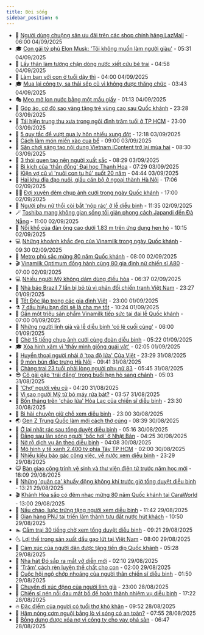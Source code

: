 ```yaml
---
title: Đời sống
sidebar_position: 6
---
```


<!-- vnexpress-doi-song:START -->
- 🚀 [Người dùng chuộng săn ưu đãi trên các shop chính hãng LazMall](https://vnexpress.net/nguoi-dung-chuong-san-uu-dai-tren-cac-shop-chinh-hang-lazmall-4934728.html) - 06:00 04/09/2025
- 🎓 [Con gái tỷ phú Elon Musk: &#39;Tôi không muốn làm người giàu&#39;](https://vnexpress.net/con-gai-ty-phu-elon-musk-toi-khong-muon-lam-nguoi-giau-4934962.html) - 05:31 04/09/2025
- 🚦 [Lấy thân làm tường chặn dòng nước xiết cứu bé trai](https://vnexpress.net/lay-than-lam-tuong-chan-dong-nuoc-xiet-cuu-be-trai-4934936.html) - 04:58 04/09/2025
- 🦣 [Làm bạn với con ở tuổi dậy thì](https://vnexpress.net/lam-ban-voi-con-o-tuoi-day-thi-4934874.html) - 04:00 04/09/2025
- 🎓 [Mua lại công ty, sa thải sếp cũ vì không được thăng chức](https://vnexpress.net/mua-lai-cong-ty-sa-thai-sep-cu-vi-khong-duoc-thang-chuc-4934901.html) - 03:43 04/09/2025
- 🎭 [Mẹo mở lon nước bằng một mẩu giấy](https://vnexpress.net/meo-mo-lon-nuoc-bang-mot-mau-giay-4934539.html) - 01:13 04/09/2025
- 🦅 [Góp áo, cờ đỏ sao vàng tặng trẻ vùng cao sau Quốc khánh](https://vnexpress.net/gop-ao-co-do-sao-vang-tang-tre-vung-cao-sau-quoc-khanh-4934722.html) - 23:28 03/09/2025
- 🎃 [Tái hiện trung thu xưa trong ngôi đình trăm tuổi ở TP HCM](https://vnexpress.net/tai-hien-trung-thu-xua-trong-ngoi-dinh-tram-tuoi-o-tp-hcm-4931393.html) - 23:00 03/09/2025
- 💪 [5 quy tắc để vượt qua ly hôn nhiều xung đột](https://vnexpress.net/5-quy-tac-de-vuot-qua-ly-hon-nhieu-xung-dot-4934718.html) - 12:18 03/09/2025
- 🐻 [Cách làm món miến xào cua bể](https://vnexpress.net/cach-lam-mon-mien-xao-cua-be-4934651.html) - 09:00 03/09/2025
- 🧠 [Sân chơi sáng tạo nội dung Vietnam iContent trở lại mùa hai](https://vnexpress.net/san-choi-sang-tao-noi-dung-vietnam-icontent-tro-lai-mua-hai-4934600.html) - 08:30 03/09/2025
- 🐘 [3 thói quen tạo nên người xuất sắc](https://vnexpress.net/3-thoi-quen-tao-nen-nguoi-xuat-sac-4934631.html) - 08:29 03/09/2025
- 👹 [Bi kịch của &#39;thần đồng&#39; Đại học Thanh Hoa](https://vnexpress.net/bi-kich-cua-than-dong-dai-hoc-thanh-hoa-4934563.html) - 07:29 03/09/2025
- 💂 [Kiện vợ cũ vì &#39;nuôi con tu hú&#39; suốt 20 năm](https://vnexpress.net/kien-vo-cu-vi-nuoi-con-tu-hu-suot-20-nam-4934499.html) - 04:44 03/09/2025
- 🦍 [Hai khu địa đạo nuôi, giấu cán bộ ở ngoại thành Hà Nội](https://vnexpress.net/hai-khu-dia-dao-nuoi-giau-can-bo-o-ngoai-thanh-ha-noi-4927471.html) - 17:06 02/09/2025
- 🧑‍🏫 [Đợi xuyên đêm chụp ảnh cưới trong ngày Quốc khánh](https://vnexpress.net/doi-xuyen-dem-chup-anh-cuoi-trong-ngay-quoc-khanh-4934319.html) - 17:00 02/09/2025
- 🧰 [Người phụ nữ thổi còi bắt &#39;nộp rác&#39; ở lễ diễu binh](https://vnexpress.net/nguoi-phu-nu-thoi-coi-bat-nop-rac-o-le-dieu-binh-4934303.html) - 11:35 02/09/2025
- 🪄 [Toshiba mang không gian sống tối giản phong cách Japandi đến Đà Nẵng](https://vnexpress.net/toshiba-mang-khong-gian-song-toi-gian-phong-cach-japandi-den-da-nang-4934307.html) - 11:00 02/09/2025
- 🐲 [Nỗi khổ của đàn ông cao dưới 1,83 m trên ứng dụng hẹn hò](https://vnexpress.net/noi-kho-cua-dan-ong-cao-duoi-1-83-m-tren-ung-dung-hen-ho-4933957.html) - 10:15 02/09/2025
- 💻 [Những khoảnh khắc đẹp của Vinamilk trong ngày Quốc khánh](https://vnexpress.net/nhung-khoanh-khac-dep-cua-vinamilk-trong-ngay-quoc-khanh-4934273.html) - 09:30 02/09/2025
- 🐘 [Metro phủ sắc mừng 80 năm Quốc khánh](https://vnexpress.net/metro-phu-sac-mung-80-nam-quoc-khanh-4934267.html) - 08:00 02/09/2025
- 🎬 [Vinamilk Optimum đồng hành cùng 80 gia đình nữ chiến sĩ A80](https://vnexpress.net/vinamilk-optimum-dong-hanh-cung-80-gia-dinh-nu-chien-si-a80-4934222.html) - 07:00 02/09/2025
- 💻 [Nhiều người Mỹ không dám dùng điều hòa](https://vnexpress.net/nhieu-nguoi-my-khong-dam-dung-dieu-hoa-4934213.html) - 06:37 02/09/2025
- 🧰 [Nhà báo Brazil 7 lần bị bỏ tù vì phản đối chiến tranh Việt Nam](https://vnexpress.net/nha-bao-brazil-7-lan-bi-bo-tu-vi-phan-doi-chien-tranh-viet-nam-4934039.html) - 23:27 01/09/2025
- 🫣 [Tết Độc lập trong các gia đình Việt](https://vnexpress.net/tet-doc-lap-trong-cac-gia-dinh-viet-4933946.html) - 23:00 01/09/2025
- ⚗️ [7 dấu hiệu bạn đời sẽ là cha mẹ tốt](https://vnexpress.net/7-dau-hieu-ban-doi-se-la-cha-me-tot-4925297.html) - 10:24 01/09/2025
- 🌊 [Gần một triệu sản phẩm Vinamilk tiếp sức tại đại lễ Quốc khánh](https://vnexpress.net/gan-mot-trieu-san-pham-vinamilk-tiep-suc-tai-dai-le-quoc-khanh-4933956.html) - 07:00 01/09/2025
- 💃 [Những người lính già và lễ diễu binh &#39;có lẽ cuối cùng&#39;](https://vnexpress.net/nhung-nguoi-linh-gia-va-le-dieu-binh-co-le-cuoi-cung-4933833.html) - 06:00 01/09/2025
- 🦆 [Chờ 15 tiếng chụp ảnh cưới cùng đoàn diễu binh](https://vnexpress.net/cho-15-tieng-chup-anh-cuoi-cung-doan-dieu-binh-4933950.html) - 05:22 01/09/2025
- 🎓 [Xóa hình xăm vì &#39;thấy mình giống quái vật&#39;](https://vnexpress.net/xoa-hinh-xam-vi-thay-minh-giong-quai-vat-4933666.html) - 02:05 01/09/2025
- 💪 [Huyền thoại người nhái ở &#39;tọa độ lửa&#39; Cửa Việt](https://vnexpress.net/huyen-thoai-nguoi-nhai-o-toa-do-lua-cua-viet-4927860.html) - 23:29 31/08/2025
- 🤔 [9 món bún đặc trưng Hà Nội](https://vnexpress.net/9-mon-bun-dac-trung-ha-noi-4933765.html) - 09:41 31/08/2025
- 🧰 [Chàng trai 23 tuổi phải lòng người phụ nữ 83](https://vnexpress.net/chang-trai-23-tuoi-phai-long-nguoi-phu-nu-83-4933644.html) - 05:45 31/08/2025
- 😎 [Cô gái gặp &#39;trái đắng&#39; trong buổi hẹn hò sang chảnh](https://vnexpress.net/co-gai-gap-trai-dang-trong-buoi-hen-ho-sang-chanh-4933628.html) - 05:03 31/08/2025
- 🌮 [&#39;Chợ&#39; người yêu cũ](https://vnexpress.net/cho-nguoi-yeu-cu-4933670.html) - 04:20 31/08/2025
- 🧠 [Vì sao người Mỹ từ bỏ máy rửa bát?](https://vnexpress.net/vi-sao-nguoi-my-tu-bo-may-rua-bat-4933593.html) - 03:57 31/08/2025
- 🎡 [Bốn tháng trên &#39;chảo lửa&#39; Hòa Lạc của chiến sĩ diễu binh](https://vnexpress.net/bon-thang-tren-chao-lua-hoa-lac-cua-chien-si-dieu-binh-4932867.html) - 23:30 30/08/2025
- 🎡 [Bi hài chuyện giữ chỗ xem diễu binh](https://vnexpress.net/bi-hai-chuyen-giu-cho-xem-dieu-binh-4933438.html) - 23:00 30/08/2025
- 🌏 [Gen Z Trung Quốc làm mới cách thờ cúng](https://vnexpress.net/gen-z-trung-quoc-lam-moi-cach-tho-cung-4933029.html) - 08:39 30/08/2025
- 🐻 [Ở lại nhặt rác sau tổng duyệt diễu binh](https://vnexpress.net/o-lai-nhat-rac-sau-tong-duyet-dieu-binh-4933443.html) - 05:16 30/08/2025
- 💂 [Đằng sau làn sóng người &#39;bốc hơi&#39; ở Nhật Bản](https://vnexpress.net/dang-sau-lan-song-nguoi-boc-hoi-o-nhat-ban-4933065.html) - 04:25 30/08/2025
- 🥸 [Nở rộ dịch vụ ăn theo diễu binh](https://vnexpress.net/no-ro-dich-vu-an-theo-dieu-binh-4933279.html) - 04:08 30/08/2025
- 🌋 [Mô hình y tế xanh 2.400 tỷ phía Tây TP HCM](https://vnexpress.net/mo-hinh-y-te-xanh-2-400-ty-phia-tay-tp-hcm-4933313.html) - 02:00 30/08/2025
- 🦩 [Nhiều kiều bào gác công việc, về nước xem diễu binh](https://vnexpress.net/nhieu-kieu-bao-gac-cong-viec-ve-nuoc-xem-dieu-binh-4933305.html) - 23:29 29/08/2025
- 😺 [Bàn giao công trình vệ sinh và thư viện điện tử trước năm học mới](https://vnexpress.net/ban-giao-cong-trinh-ve-sinh-va-thu-vien-dien-tu-truoc-nam-hoc-moi-4933282.html) - 18:09 29/08/2025
- 🐻 [Những &#39;quản ca&#39; khuấy động không khí trước giờ tổng duyệt diễu binh](https://vnexpress.net/nhung-quan-ca-khuay-dong-khong-khi-truoc-gio-tong-duyet-dieu-binh-4933230.html) - 13:21 29/08/2025
- 🎬 [Khánh Hòa sắp có đêm nhạc mừng 80 năm Quốc khánh tại CaraWorld](https://vnexpress.net/khanh-hoa-sap-co-dem-nhac-mung-80-nam-quoc-khanh-tai-caraworld-4933278.html) - 13:00 29/08/2025
- 🎊 [Nấu cháo, luộc trứng tặng người xem diễu binh](https://vnexpress.net/nau-chao-luoc-trung-tang-nguoi-xem-dieu-binh-4933241.html) - 11:42 29/08/2025
- 💄 [Gian hàng PNJ tại triển lãm thành tựu đất nước hút khách](https://vnexpress.net/gian-hang-pnj-tai-trien-lam-thanh-tuu-dat-nuoc-hut-khach-4933260.html) - 10:50 29/08/2025
- 🏊 [Cắm trại 30 tiếng chờ xem tổng duyệt diễu binh](https://vnexpress.net/cam-trai-30-tieng-cho-xem-tong-duyet-dieu-binh-4933167.html) - 09:21 29/08/2025
- 🌜 [Lợi thế trong sản xuất dầu gạo lứt tại Việt Nam](https://vnexpress.net/loi-the-trong-san-xuat-dau-gao-lut-tai-viet-nam-4932784.html) - 08:00 29/08/2025
- 🤡 [Cảm xúc của người dân được tặng tiền dịp Quốc khánh](https://vnexpress.net/cam-xuc-cua-nguoi-dan-duoc-tang-tien-dip-quoc-khanh-4932941.html) - 05:28 29/08/2025
- 🥰 [Nhà hát Đó sắp ra mắt vở diễn mới](https://vnexpress.net/nha-hat-do-sap-ra-mat-vo-dien-moi-4932912.html) - 02:10 29/08/2025
- 🦍 [&#39;Trăm&#39; cách rèn luyện thể chất cho con](https://vnexpress.net/tram-cach-ren-luyen-the-chat-cho-con-4932897.html) - 02:00 29/08/2025
- 🫣 [Cuộc hội ngộ chớp nhoáng của người thân chiến sĩ diễu binh](https://vnexpress.net/cuoc-hoi-ngo-chop-nhoang-cua-nguoi-than-chien-si-dieu-binh-4932780.html) - 01:50 29/08/2025
- 🚦 [Chuyến đi xúc động của người lính già](https://vnexpress.net/chuyen-di-xuc-dong-cua-nguoi-linh-gia-4932813.html) - 23:00 28/08/2025
- 🐘 [Chiến sĩ nén nỗi đau mất bố để hoàn thành nhiệm vụ diễu binh](https://vnexpress.net/chien-si-nen-noi-dau-mat-bo-de-hoan-thanh-nhiem-vu-dieu-binh-4932623.html) - 17:22 28/08/2025
- 🔥 [Đặc điểm của người có tuổi thơ khó khăn](https://vnexpress.net/dac-diem-cua-nguoi-co-tuoi-tho-kho-khan-4932719.html) - 09:52 28/08/2025
- 🎃 [Hâm nóng cơm nguội bằng lò vi sóng có an toàn?](https://vnexpress.net/ham-nong-com-nguoi-bang-lo-vi-song-co-an-toan-4932669.html) - 07:55 28/08/2025
- 🥳 [Bỗng dưng được xóa nợ vì công ty cho vay phá sản](https://vnexpress.net/bong-dung-duoc-xoa-no-vi-cong-ty-cho-vay-pha-san-4932395.html) - 06:47 28/08/2025<!-- vnexpress-doi-song:END -->
